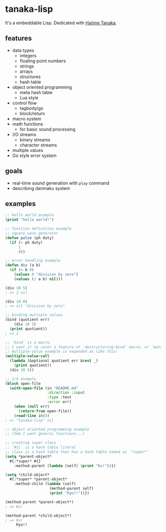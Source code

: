 # tanaka-lisp

It's a embeddable Lisp. Dedicated with [Hajime Tanaka](https://oddtaxi.fandom.com/wiki/Hajime_Tanaka).

## features

- data types
    - integers
    - floating point numbers
    - strings
    - arrays
    - structures
    - hash table
- object oriented programming
    - meta hash table
    - Lua style
- control flow
    - tagbody/go
    - block/return
- macro system
- math functions
    - for basic sound processing
- I/O streams
    - binary streams
    - character streams
- multiple values
- Go style error system

## goals

- real-time sound generation with `play` command
- describing danmaku system

## examples

```lisp
;; hello world example
(print "hello world!")
```

```lisp
;; function definition example
;; square wave generator
(defun pulse (ph duty)
  (if (> ph duty)
      1
      0))
```

```lisp
;; error handling example
(defun div (a b)
  (if (= b 0)
    (values 0 "division by zero")
    (values (/ a b) nil)))

(div 10 5)
; => 2 nil

(div 10 0)
; => nil "division by zero"
```

```lisp
;; binding multiple values
(bind (quotient err)
    (div 10 5)
  (print quotient))
; => 2

;; `bind` is a macro.
;; I want it to cover a feature of `destructuring-bind` macro, or `match` macro?
;; multiple-value example is expanded as like this:
(multiple-value-call
  (lambda (&optional quotient err &rest _)
    (print quotient))
  (div 10 5))
```

```lisp
;; I/O example
(block open-file
  (with-open-file (in "README.md"
                   :direction :input
                   :type :text
                   :error err)
    (when (null err)
      (return-from open-file))
    (read-line in)))
; => "tanaka-lisp" nil
```

```lisp
;; object oriented programming example
;; (hmm I want generic functions...)

;; creating super class
;; `#{}` is a hash table literal
;; class is a hash table that has a hash table named as `*super*`
(setq *parent-object*
  #{:*super* #{}
    :method-parent (lambda (self) (print "Ku!"))})

(setq *child-object*
  #{:*super* *parent-object*
    :method-child (lambda (self)
                    (method-parent self)
                    (print "Kyu!!"))})

(method-parent *parent-object*)
; => Ku!

(method-parent *child-object*)
; => Ku!
     Kyu!!
```
